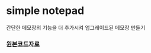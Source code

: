 # simple notepad
간단한 메모장의 기능을 더 추가시켜 업그레이드된 메모장 만들기
### [원본코드자료](https://comsperger.tistory.com/510)

